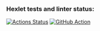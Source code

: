 ### Hexlet tests and linter status:
[![Actions Status](https://github.com/LyudmilaMaksimova/frontend-project-lvl2/workflows/hexlet-check/badge.svg)](https://github.com/LyudmilaMaksimova/frontend-project-lvl2/actions)
[![GitHub Action](https://github.com/github/docs/actions/workflows/main.yml/badge.svg)](https://github.com/LyudmilaMaksimova/frontend-project-lvl2/actions)
